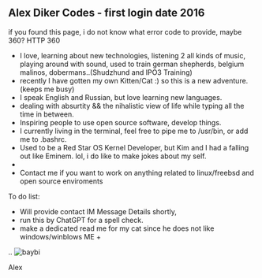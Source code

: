 ## Alex Diker Codes - first login date 2016 

if you found this page, i do not know what error code to provide, maybe 360? HTTP 360 

- I love, learning about new technologies, listening 2 all kinds of music, playing around with sound, used to train german shepherds, belgium malinos, dobermans..(Shudzhund and IPO3 Training)
- recently I have gotten my own Kitten/Cat :) so this is a new adventure. (keeps me busy)
- I speak English and Russian, but love learning new languages. 
- dealing with absurtity && the nihalistic view of life while typing all the time in between.
-  Inspiring people to use open source software, develop things.
- I currently living in the terminal, feel free to pipe me to /usr/bin, or add me to .bashrc. 
- Used to be a Red Star OS Kernel Developer, but Kim and I had a falling out like Eminem. lol, i do like to make jokes about my self.
- 
- Contact me if you want to work on anything related to linux/freebsd and open source enviroments 

To do list: 

- Will provide contact IM Message Details shortly,
- run this by ChatGPT for a spell check.
- make a dedicated read me for my cat since he does not like windows/winblows ME +  

..
![baybi](https://github.com/alexdcodes/alexdcodes/assets/23444429/9c65dd66-72c7-4bc0-a7f9-19a5aa27370c)

Alex
